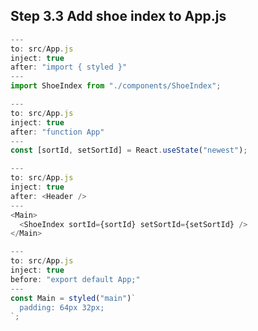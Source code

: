 ## Step 3.3 Add shoe index to App.js

```javascript
---
to: src/App.js
inject: true
after: "import { styled }"
---
import ShoeIndex from "./components/ShoeIndex";
```

```javascript
---
to: src/App.js
inject: true
after: "function App"
---
const [sortId, setSortId] = React.useState("newest");
```

```javascript
---
to: src/App.js
inject: true
after: <Header />
---
<Main>
  <ShoeIndex sortId={sortId} setSortId={setSortId} />
</Main>
```

```javascript
---
to: src/App.js
inject: true
before: "export default App;"
---
const Main = styled("main")`
  padding: 64px 32px;
`;
```
